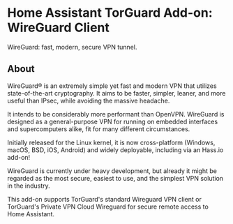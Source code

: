 # Home Assistant TorGuard Add-on: WireGuard Client

WireGuard: fast, modern, secure VPN tunnel.

## About

WireGuard® is an extremely simple yet fast and modern VPN that utilizes state-of-the-art cryptography. It aims to be faster, simpler, leaner, and more useful than IPsec, while avoiding the massive headache.

It intends to be considerably more performant than OpenVPN. WireGuard is designed as a general-purpose VPN for running on embedded interfaces and supercomputers alike, fit for many different circumstances.

Initially released for the Linux kernel, it is now cross-platform (Windows, macOS, BSD, iOS, Android) and widely deployable, including via an Hass.io add-on!

WireGuard is currently under heavy development, but already it might be regarded as the most secure, easiest to use, and the simplest VPN solution in the industry.

This add-on supports TorGuard's standard Wireguard VPN client or TorGuard's Private VPN Cloud Wireguard for secure remote access to Home Assistant.

